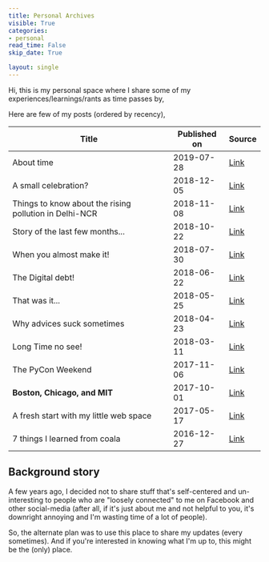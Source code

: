 ```yaml
---
title: Personal Archives
visible: True
categories:
- personal
read_time: False
skip_date: True

layout: single
---
```


Hi, this is my personal space where I share some of my experiences/learnings/rants as time passes by,

Here are few of my posts (ordered by recency),

| Title             | Published on | Source                                             |
|-------------------|--------------|----------------------------------------------------|
| About time | 2019-07-28 | [Link](/archives/posts/personal/about-time/)
| A small celebration? | 2018-12-05 | [Link](/archives/posts/personal/python/A-small-celebration/)
| Things to know about the rising pollution in Delhi-NCR | 2018-11-08 | [Link](https://medium.com/the-gullible-indian/things-to-know-about-rising-pollution-in-delhi-ncr-3b9474ef518a) |
| Story of the last few months... | 2018-10-22 | [Link](/archives/posts/personal/story-of-last-few-months/)
| When you almost make it!      | 2018-07-30   | [Link](/archives/posts/personal/when-you-almost-make-it/)      |
| The Digital debt!      | 2018-06-22   | [Link](/archives/posts/personal/the-digital-debt/)      |
| That was it...      | 2018-05-25   | [Link](/archives/posts/personal/That-was-it/)      |
| Why advices suck sometimes      | 2018-04-23   | [Link](/archives/posts/personal/why-advices-suck-sometimes/)      |
| Long Time no see! | 2018-03-11   | [Link](/archives/posts/personal/Long-Time-No-See/) |
| The PyCon Weekend | 2017-11-06 | [Link](/archives/posts/personal/python/The-PyCon-Weekend/) |
| **Boston, Chicago, and MIT** | 2017-10-01 | [Link](/archives/posts/personal/a-week-at-MIT/) |
| A fresh start with my little web space | 2017-05-17 | [Link](/archives/posts/personal/a-fresh-start/) |
| 7 things I learned from coala | 2016-12-27 | [Link](/archives/posts/oss/7-things-i-learned-from-coala/) |

## Background story

A few years ago, I decided not to share stuff that's self-centered and un-interesting to people who are "loosely connected" to me on Facebook and other social-media (after all, if it's just about me and not helpful to you, it's downright annoying and I'm wasting time of a lot of people).

So, the alternate plan was to use this place to share my updates (every sometimes). And if you're interested in knowing what I'm up to, this might be the (only) place.
